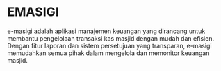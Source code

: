 # EMASIGI
e-masigi adalah aplikasi manajemen keuangan yang dirancang untuk membantu pengelolaan transaksi kas masjid dengan mudah dan efisien. Dengan fitur laporan dan sistem persetujuan yang transparan, e-masigi memudahkan semua pihak dalam mengelola dan memonitor keuangan masjid.

